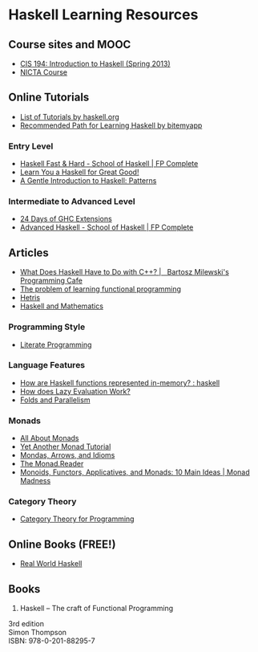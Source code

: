 # Haskell Learning Resources
## Course sites and MOOC
* [CIS 194: Introduction to Haskell (Spring 2013)](http://www.seas.upenn.edu/~cis194/spring13/)
* [NICTA Course](https://github.com/NICTA/course/)

## Online Tutorials
* [List of Tutorials by haskell.org](https://www.haskell.org/haskellwiki/Tutorials#Best_places_to_start)
* [Recommended Path for Learning Haskell by bitemyapp](https://github.com/bitemyapp/learnhaskell)

### Entry Level
* [Haskell Fast & Hard - School of Haskell | FP Complete](https://www.fpcomplete.com/school/starting-with-haskell/haskell-fast-hard)
* [Learn You a Haskell for Great Good!](http://learnyouahaskell.com/chapters)
* [A Gentle Introduction to Haskell: Patterns](https://www.cs.auckland.ac.nz/references/haskell/haskell-intro-html/patterns.html)


### Intermediate to Advanced Level
* [24 Days of GHC Extensions](https://ocharles.org.uk/blog/pages/2014-12-01-24-days-of-ghc-extensions.html)
* [Advanced Haskell - School of Haskell | FP Complete](https://www.fpcomplete.com/school/advanced-haskell)

## Articles
* [What Does Haskell Have to Do with C++? |   Bartosz Milewski's Programming Cafe](http://bartoszmilewski.com/2009/10/21/what-does-haskell-have-to-do-with-c/)
* [The problem of learning functional programming](http://bitemyapp.com/posts/2014-12-31-functional-education.html)
* [Hetris](http://www.cs.ox.ac.uk/people/ian.lynagh/Hetris/)
* [Haskell and Mathematics](https://www.haskell.org/haskellwiki/Haskell_and_mathematics)

### Programming Style
* [Literate Programming](https://www.haskell.org/haskellwiki/Literate_programming#Bird_Style)

### Language Features
* [How are Haskell functions represented in-memory? : haskell](http://www.reddit.com/r/haskell/comments/2r8r0k/how_are_haskell_functions_represented_inmemory/)
* [How does Lazy Evaluation Work?](https://hackhands.com/lazy-evaluation-works-haskell/?)
* [Folds and Parallelism](http://www.scs.stanford.edu/11au-cs240h/notes/par.html)

### Monads
* [All About Monads](https://www.haskell.org/haskellwiki/All_About_Monads)
* [Yet Another Monad Tutorial](http://mvanier.livejournal.com/3917.html)
* [Mondas, Arrows, and Idioms](http://homepages.inf.ed.ac.uk/wadler/topics/monads.html)
* [The Monad.Reader](http://themonadreader.wordpress.com/previous-issues/)
* [Monoids, Functors, Applicatives, and Monads: 10 Main Ideas | Monad Madness](http://monadmadness.wordpress.com/2015/01/02/monoids-functors-applicatives-and-monads-10-main-ideas/)


### Category Theory
* [Category Theory for Programming](http://yogsototh.github.io/Category-Theory-Presentation/)


## Online Books (FREE!)
* [Real World Haskell](http://book.realworldhaskell.org)

## Books
1. Haskell – The craft of Functional Programming

  3rd edition  
  Simon Thompson  
  ISBN: 978-0-201-88295-7
